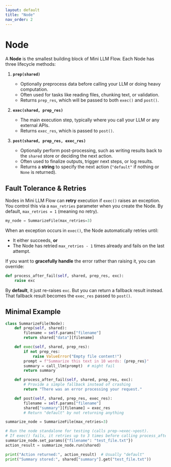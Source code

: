 ```yaml
---
layout: default
title: "Node"
nav_order: 2
---
```


# Node

A **Node** is the smallest building block of Mini LLM Flow. Each Node has three lifecycle methods:

1. **`prep(shared)`**  
   - Optionally preprocess data before calling your LLM or doing heavy computation.
   - Often used for tasks like reading files, chunking text, or validation.
   - Returns `prep_res`, which will be passed to both `exec()` and `post()`.

2. **`exec(shared, prep_res)`**  
   - The main execution step, typically where you call your LLM or any external APIs.
   - Returns `exec_res`, which is passed to `post()`.

3. **`post(shared, prep_res, exec_res)`**  
   - Optionally perform post-processing, such as writing results back to the `shared` store or deciding the next action.  
   - Often used to finalize outputs, trigger next steps, or log results.  
   - Returns a **string** to specify the next action (`"default"` if nothing or `None` is returned).


## Fault Tolerance & Retries

Nodes in Mini LLM Flow can **retry** execution if `exec()` raises an exception. You control this via a `max_retries` parameter when you create the Node. By default, `max_retries = 1` (meaning no retry).

```python 
my_node = SummarizeFile(max_retries=3)
```

When an exception occurs in `exec()`, the Node automatically retries until:

- It either succeeds, **or**
- The Node has retried `max_retries - 1` times already and fails on the last attempt.

If you want to **gracefully handle** the error rather than raising it, you can override:

```python 
def process_after_fail(self, shared, prep_res, exc):
    raise exc
```

By **default**, it just re-raises `exc`. But you can return a fallback result instead. That fallback result becomes the `exec_res` passed to `post()`.

## Minimal Example

```python 
class SummarizeFile(Node):
    def prep(self, shared):
        filename = self.params["filename"]
        return shared["data"][filename]

    def exec(self, shared, prep_res):
        if not prep_res:
            raise ValueError("Empty file content!")
        prompt = f"Summarize this text in 10 words: {prep_res}"
        summary = call_llm(prompt)  # might fail
        return summary

    def process_after_fail(self, shared, prep_res, exc):
        # Provide a simple fallback instead of crashing
        return "There was an error processing your request."

    def post(self, shared, prep_res, exec_res):
        filename = self.params["filename"]
        shared["summary"][filename] = exec_res
        # Return "default" by not returning anything

summarize_node = SummarizeFile(max_retries=3)

# Run the node standalone for testing (calls prep->exec->post).
# If exec() fails, it retries up to 3 times before calling process_after_fail().
summarize_node.set_params({"filename": "test_file.txt"})
action_result = summarize_node.run(shared)

print("Action returned:", action_result)  # Usually "default"
print("Summary stored:", shared["summary"].get("test_file.txt"))
```  

